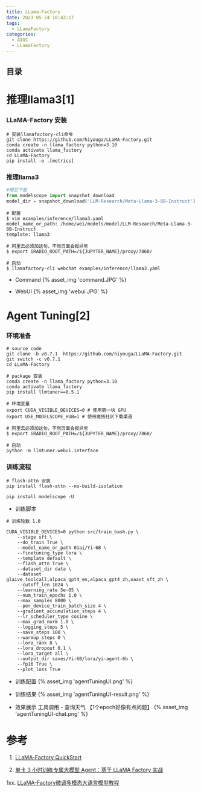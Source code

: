 ```yaml
---
title: LLama-Factory
date: 2023-05-24 18:43:17
tags:
  - LLamaFactory
categories:
  - AIGC  
  - LLamaFactory
---
```


<p></p>
<!-- more -->

## 目录
<!-- toc -->

# 推理llama3[1]
### LLaMA-Factory 安装
``` shell
# 安装llamafactory-cli命令
git clone https://github.com/hiyouga/LLaMA-Factory.git
conda create -n llama_factory python=3.10
conda activate llama_factory
cd LLaMA-Factory
pip install -e .[metrics]
```

### 推理llama3
``` python
#模型下载
from modelscope import snapshot_download
model_dir = snapshot_download('LLM-Research/Meta-Llama-3-8B-Instruct')
```

``` shell
# 配置
$ vim examples/inference/llama3.yaml
model_name_or_path: /home/wei/models/model/LLM-Research/Meta-Llama-3-8B-Instruct
template: llama3

# 阿里云必须加这句，不然页面会报异常
$ export GRADIO_ROOT_PATH=/${JUPYTER_NAME}/proxy/7860/

# 启动
$ llamafactory-cli webchat examples/inference/llama3.yaml
```
+ Command
{% asset_img  'command.JPG' %}

+ WebUI
{% asset_img  'webui.JPG' %}



# Agent Tuning[2]

### 环境准备
``` shell
# source code
git clone -b v0.7.1  https://github.com/hiyouga/LLaMA-Factory.git
git switch -c v0.7.1
cd LLaMA-Factory

# package 安装
conda create -n llama_factory python=3.10
conda activate llama_factory
pip install llmtuner==0.5.1

# 环境变量
export CUDA_VISIBLE_DEVICES=0 # 使用第一块 GPU
export USE_MODELSCOPE_HUB=1 # 使用魔搭社区下载渠道

# 阿里云必须加这句，不然页面会报异常
$ export GRADIO_ROOT_PATH=/${JUPYTER_NAME}/proxy/7860/

# 启动
python -m llmtuner.webui.interface
```

### 训练流程
``` shell
# flash-attn 安装
pip install flash-attn --no-build-isolation

pip install modelscope -U
```



+ 训练脚本
``` shell
# 训练轮数 1.0

CUDA_VISIBLE_DEVICES=0 python src/train_bash.py \
    --stage sft \
    --do_train True \
    --model_name_or_path 01ai/Yi-6B \
    --finetuning_type lora \
    --template default \
    --flash_attn True \
    --dataset_dir data \
    --dataset glaive_toolcall,alpaca_gpt4_en,alpaca_gpt4_zh,oaast_sft_zh \
    --cutoff_len 1024 \
    --learning_rate 5e-05 \
    --num_train_epochs 1.0 \
    --max_samples 8000 \
    --per_device_train_batch_size 4 \
    --gradient_accumulation_steps 4 \
    --lr_scheduler_type cosine \
    --max_grad_norm 1.0 \
    --logging_steps 5 \
    --save_steps 100 \
    --warmup_steps 0 \
    --lora_rank 8 \
    --lora_dropout 0.1 \
    --lora_target all \
    --output_dir saves/Yi-6B/lora/yi-agent-6b \
    --fp16 True \
    --plot_loss True 
```

+ 训练配置
{% asset_img  'agentTuningUI.png' %}


+ 训练结果
{% asset_img  'agentTuningUI-result.png' %}

+ 效果展示
工具调用 - 查询天气
【1个epoch好像有点问题】
{% asset_img  'agentTuningUI-chat.png' %}


# 参考
1. [LLaMA-Factory QuickStart](https://zhuanlan.zhihu.com/p/695287607)

2. [单卡 3 小时训练专属大模型 Agent：基于 LLaMA Factory 实战](https://zhuanlan.zhihu.com/p/678989191)

1xx. [LLaMA-Factory微调多模态大语言模型教程](https://zhuanlan.zhihu.com/p/699777943)



